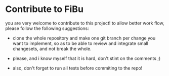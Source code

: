 # Contribute to FiBu

you are very welcome to contribute to this project! to allow better work flow,
please  follow the following suggestions:

- clone the whole repository and make one git branch per change you want to
  implement, so as to be able to review and integrate small changesets, and
not break the whole.

- please, and i know myself that it is hard, don't stint on the comments ;)
- also, don't forget to run all tests before commiting to the repo!

